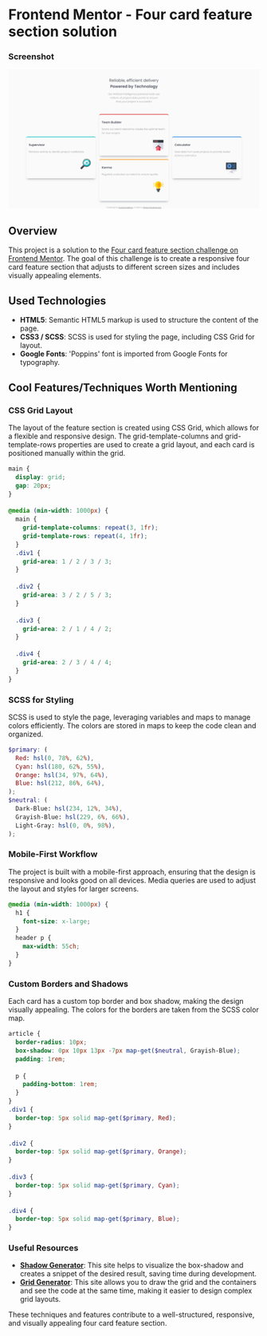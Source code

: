 # Frontend Mentor - Four card feature section solution

### Screenshot
![](./images/screenshot.jpg)

## Overview

This project is a solution to the [Four card feature section challenge on Frontend Mentor](https://www.frontendmentor.io/challenges/four-card-feature-section-weK1eFYK). The goal of this challenge is to create a responsive four card feature section that adjusts to different screen sizes and includes visually appealing elements.

## Used Technologies

- **HTML5**: Semantic HTML5 markup is used to structure the content of the page.
- **CSS3 / SCSS**: SCSS is used for styling the page, including CSS Grid for layout.
- **Google Fonts**: 'Poppins' font is imported from Google Fonts for typography.

## Cool Features/Techniques Worth Mentioning

### CSS Grid Layout

The layout of the feature section is created using CSS Grid, which allows for a flexible and responsive design. The grid-template-columns and grid-template-rows properties are used to create a grid layout, and each card is positioned manually within the grid.

```scss
main {
  display: grid;
  gap: 20px;
}

@media (min-width: 1000px) {
  main {
    grid-template-columns: repeat(3, 1fr);
    grid-template-rows: repeat(4, 1fr);
  }
  .div1 {
    grid-area: 1 / 2 / 3 / 3;
  }

  .div2 {
    grid-area: 3 / 2 / 5 / 3;
  }

  .div3 {
    grid-area: 2 / 1 / 4 / 2;
  }

  .div4 {
    grid-area: 2 / 3 / 4 / 4;
  }
}
```

### SCSS for Styling

SCSS is used to style the page, leveraging variables and maps to manage colors efficiently. The colors are stored in maps to keep the code clean and organized.

```scss
$primary: (
  Red: hsl(0, 78%, 62%),
  Cyan: hsl(180, 62%, 55%),
  Orange: hsl(34, 97%, 64%),
  Blue: hsl(212, 86%, 64%),
);
$neutral: (
  Dark-Blue: hsl(234, 12%, 34%),
  Grayish-Blue: hsl(229, 6%, 66%),
  Light-Gray: hsl(0, 0%, 98%),
);
```

### Mobile-First Workflow

The project is built with a mobile-first approach, ensuring that the design is responsive and looks good on all devices. Media queries are used to adjust the layout and styles for larger screens.

```scss
@media (min-width: 1000px) {
  h1 {
    font-size: x-large;
  }
  header p {
    max-width: 55ch;
  }
}
```

### Custom Borders and Shadows

Each card has a custom top border and box shadow, making the design visually appealing. The colors for the borders are taken from the SCSS color map.

```scss
article {
  border-radius: 10px;
  box-shadow: 0px 10px 13px -7px map-get($neutral, Grayish-Blue);
  padding: 1rem;

  p {
    padding-bottom: 1rem;
  }
}
.div1 {
  border-top: 5px solid map-get($primary, Red);
}

.div2 {
  border-top: 5px solid map-get($primary, Orange);
}

.div3 {
  border-top: 5px solid map-get($primary, Cyan);
}

.div4 {
  border-top: 5px solid map-get($primary, Blue);
}
```

### Useful Resources

- **[Shadow Generator](https://html-css-js.com/css/generator/box-shadow/)**: This site helps to visualize the box-shadow and creates a snippet of the desired result, saving time during development.
- **[Grid Generator](https://grid.layoutit.com/)**: This site allows you to draw the grid and the containers and see the code at the same time, making it easier to design complex grid layouts.

These techniques and features contribute to a well-structured, responsive, and visually appealing four card feature section.
